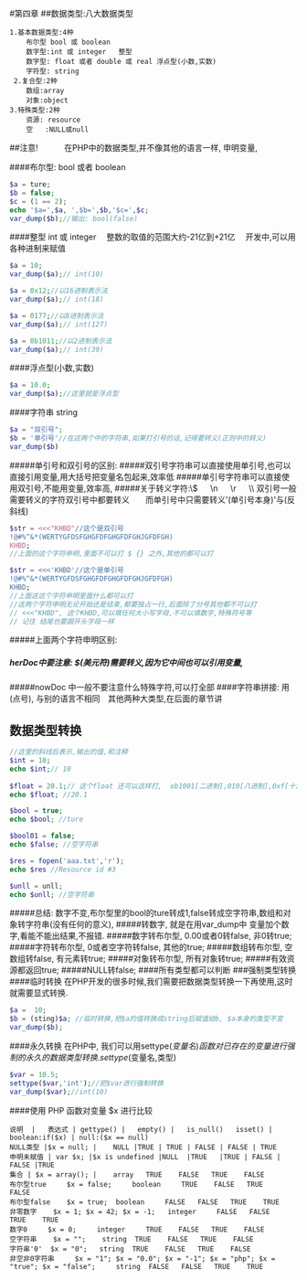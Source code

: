 #第四章 
##数据类型:八大数据类型
```
1.基本数据类型:4种
    布尔型 bool 或 boolean
    数字型:int 或 integer   整型
    数字型: float 或者 double 或 real 浮点型(小数,实数)
    字符型: string 
 2.复合型:2种
    数组:array
    对象:object
3.特殊类型:2种
    资源: resource
    空   :NULL或null 
```
##注意!
&emsp;&emsp;&emsp;在PHP中的数据类型,并不像其他的语言一样, 申明变量,

####布尔型: bool 或者 boolean
```PHP
$a = ture;
$b = false; 
$c = (1 == 2);
echo '$a=',$a, ',$b=',$b,'$c=',$c;
var_dump($b);//输出: bool(false)
```
####整型 int 或 integer 
&emsp;整数的取值的范围大约-21亿到+21亿
&emsp;开发中,可以用各种进制来赋值
```PHP
$a = 10;
var_dump($a);// int(10)

$a = 0x12;//以16进制表示法
var_dump($a);// int(18)

$a = 0177;//以8进制表示法
var_dump($a);// int(127)

$a = 0b1011;//以2进制表示法
var_dump($a);// int(39)
```
####浮点型(小数,实数)
```PHP
$a = 10.0;
var_dump($a);//这里就是浮点型
```
####字符串 string
```PHP
$a = "双引号";
$b = '单引号'//在这两个中的字符串,如果打引号的话,记得要转义(正则中的转义)
var_dump($b)
```
#####单引号和双引号的区别:
#####双引号字符串可以直接使用单引号,也可以直接引用变量,用大括号把变量名包起来,效率低
#####单引号字符串可以直接使用双引号,不能用变量,效率高,
#####关于转义字符:\\$ &emsp; \n &emsp; \r &emsp; \\\  双引号一般需要转义的字符双引号中都要转义&emsp;&emsp;而单引号中只需要转义'(单引号本身)'与\(反斜线)
```PHP
$str = <<<"KHBD"//这个是双引号
!@#%^&*(WERTYGFDSFGHGFDFGHGFDFGHJGFDFGH)
KHBD;
//上面的这个字符申明,里面不可以打 $ {} 之外,其他的都可以打

$str = <<<'KHBD'//这个是单引号
!@#%^&*(WERTYGFDSFGHGFDFGHGFDFGHJGFDFGH)
KHBD;
//上面这这个字符申明里面什么都可以打   
//这两个字符申明无论开始还是结束,都要独占一行,后面除了分号其他都不可以打
// <<<"KHBD", 这个KHBD,可以填任何大小写字母,不可以填数字,特殊符号等 
// 记住 结尾也要跟开头字母一样
```
#####上面两个字符申明区别:
##### herDoc中要注意: $(美元符)需要转义,因为它中间也可以引用变量,
#####nowDoc 中一般不要注意什么特殊字符,可以打全部
####字符串拼接: 用(点号), 与别的语言不相同&emsp;其他两种大类型,在后面的章节讲
## 数据类型转换
```PHP
//这里的斜线后表示,输出的值,和注释
$int = 10;
echo $int;// 10
 
$float = 20.1;// 这个float 还可以这样打,  ob1001[二进制],010[八进制],0xf[十六进制],2.5e3[科学计数法], .2[表示0.2]
echo $float; //20.1

$bool = true;
echo $bool; //ture

$bool01 = false;
echo $false; //空字符串

$res = fopen('aaa.txt','r');
echo $res //Resource id #3

$unll = unll;
echo $unll; //空字符串
```
#####总结: 数字不变,布尔型里的bool的ture转成1,false转成空字符串,数组和对象转字符串(没有任何的意义), 
#####转数字, 就是在用var_dump中 变量加个数字,看能不能出结果,不报错.
#####数字转布尔型, 0.00或者0转false, 非0转true;
#####字符转布尔型, 0或者空字符转false, 其他的true;
#####数组转布尔型, 空数组转false, 有元素转true;
#####对象转布尔型, 所有对象转true;
#####有效资源都返回true;
#####NULL转false;
####所有类型都可以判断
###强制类型转换
####临时转换
在PHP开发的很多时候,我们需要把数据类型转换一下再使用,这时就需要显式转换.
```PHP
$a =  10;
$b = (sting)$a; //临时转换,把$a的值转换成string后赋值给b, $a本身的类型不变
var_dump($b);
```
####永久转换
在PHP中,
我们可以用settype($变量名)函数对已存在的
变量进行强制的永久的数据类型转换. settype($变量名,类型)
```PHP
$var = 10.5;
settype($var,'int');//把$var进行强制转换
var_dump($var);//int(10)
```
####使用 PHP 函数对变量 $x 进行比较
```table
说明  |	表达式 | gettype() |	empty() |	is_null() 	isset() |	boolean:if($x) | null:($x == null)
NULL类型 |$x = null; |	NULL |TRUE | TRUE | FALSE |	FALSE | TRUE
申明未赋值 | var $x; |$x is undefined |NULL 	|TRUE 	|TRUE | FALSE |	FALSE |TRUE
集合 | $x = array(); |	array 	TRUE 	FALSE 	TRUE 	FALSE 	
布尔型true 	$x = false; 	boolean 	TRUE 	FALSE 	TRUE 	FALSE 	
布尔型false 	$x = true; 	boolean 	FALSE 	FALSE 	TRUE 	TRUE 	
非零数字 	$x = 1; $x = 42; $x = -1; 	integer 	FALSE 	FALSE 	TRUE 	TRUE 	
数字0 	$x = 0; 	integer 	TRUE 	FALSE 	TRUE 	FALSE 	
空字符串 	$x = ""; 	string 	TRUE 	FALSE 	TRUE 	FALSE 	
字符串'0' 	$x = "0"; 	string 	TRUE 	FALSE 	TRUE 	FALSE 	
非空非0字符串 	$x = "1"; $x = "0.0"; $x = "-1"; $x = "php"; $x = "true"; $x = "false"; 	string 	FALSE 	FALSE 	TRUE 	TRUE 	
```



